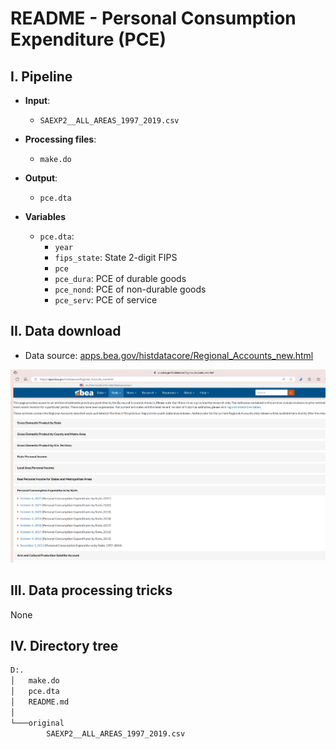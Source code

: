# README - Personal Consumption Expenditure (PCE)

## I. Pipeline

* **Input**:
    * `SAEXP2__ALL_AREAS_1997_2019.csv`
* **Processing files**:
    * `make.do`
* **Output**: 
    * `pce.dta`
    
* **Variables**
    * `pce.dta`:
        * `year`
        * `fips_state`: State 2-digit FIPS
        * `pce`
        * `pce_dura`: PCE of durable goods
        * `pce_nond`: PCE of non-durable goods
        * `pce_serv`: PCE of service

## II. Data download

* Data source: [apps.bea.gov/histdatacore/Regional_Accounts_new.html](https://apps.bea.gov/histdatacore/Regional_Accounts_new.html)

<img src="data%20source.png" alt="data source" style="zoom:75%;" />

## III. Data processing tricks

None

## IV. Directory tree

```cmd
D:.
│   make.do
│   pce.dta
│   README.md
│
└───original
        SAEXP2__ALL_AREAS_1997_2019.csv
```
